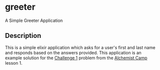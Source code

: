 # greeter

A Simple Greeter Application

## Description

This is a simple elixir application which asks for a user's first and last name and responds based on the answers provided. This application is an example solution for the 
[Challenge 1](https://alchemist.camp/episodes/guessing-game) problem from the [Alchemist Camp](https://alchemist.camp/) lesson 1.
